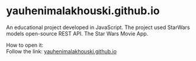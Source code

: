 # yauhenimalakhouski.github.io

An educational project developed in JavaScript.
The project used StarWars models open-source REST API.
The Star Wars Movie App.

How to open it:<br>
Follow the link: <a href="https://yauhenimalakhouski.github.io/The_Star_Wars_Movies_app/index.html" target="_blank">yauhenimalakhouski.github.io</a> 

